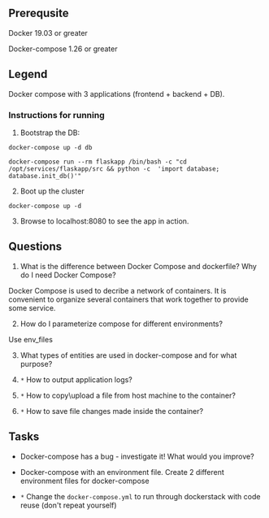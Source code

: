 ## Prerequsite

Docker 19.03 or greater

Docker-compose 1.26 or greater

## Legend

Docker compose with 3 applications (frontend + backend + DB).

### Instructions for running

1. Bootstrap the DB:

`docker-compose up -d db`

`docker-compose run --rm flaskapp /bin/bash -c "cd /opt/services/flaskapp/src && python -c  'import database; database.init_db()'"`

2. Boot up the cluster

`docker-compose up -d`

3. Browse to localhost:8080 to see the app in action.

## Questions

1. What is the difference between Docker Compose and dockerfile? Why do I need Docker Compose?

Docker Compose is used to decribe a network of containers. It is convenient to organize several containers that work together to provide some service.

2. How do I parameterize compose for different environments?

Use env_files

3. What types of entities are used in docker-compose and for what purpose?



4. `*` How to output application logs?

4. `*` How to copy\upload a file from host machine to the container?

5. `*` How to save file changes made inside the container?


## Tasks

* Docker-compose has a bug - investigate it! What would you improve?

* Docker-compose with an environment file. Create 2 different environment files for docker-compose

* `*` Change the `docker-compose.yml` to run through dockerstack with code reuse (don't repeat yourself)

